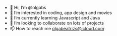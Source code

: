 - 👋 Hi, I’m @olgabs
- 👀 I’m interested in coding, app design and movies
- 🌱 I’m currently learning Javascript and Java 
- 💞️ I’m looking to collaborate on lots of projects
- 📫 How to reach me olgabeatrizs@icloud.com

<!---
olgabs/olgabs is a ✨ special ✨ repository because its `README.md` (this file) appears on your GitHub profile.
You can click the Preview link to take a look at your changes.
--->
